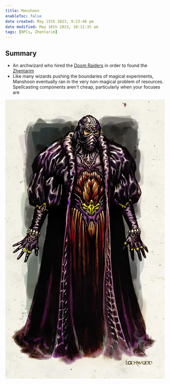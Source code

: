 ```yaml
---
title: Manshoon
enableToc: false
date created: May 15th 2023, 9:23:40 pm
date modified: May 16th 2023, 10:11:35 am
tags: [NPCs, Zhentarim]
---
```

## Summary
- An archwizard who hired the [Doom Raiders](Doom%20Raiders.md) in order to found the [Zhentarim](Zhentarim.md)
- Like many wizards pushing the boundaries of magical experiments, Manshoon eventually ran in the very non-magical problem of resources. Spellcasting components aren't cheap, particularly when your focuses are

![Pasted image 20230515212419](attachments/Manshoon.png)
